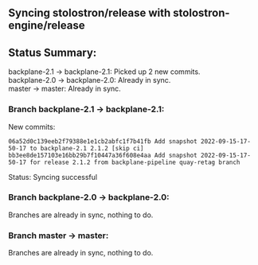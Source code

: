 ## Syncing stolostron/release with stolostron-engine/release

## Status Summary:

backplane-2.1 -> backplane-2.1: Picked up 2 new commits.  
backplane-2.0 -> backplane-2.0: Already in sync.  
master -> master: Already in sync.  

### Branch backplane-2.1 -> backplane-2.1:

New commits:

```
06a52d0c139eeb2f79388e1e1cb2abfc1f7b41fb Add snapshot 2022-09-15-17-50-17 to backplane-2.1 2.1.2 [skip ci]
bb3ee8de157103e16bb29b7f10447a36f608e4aa Add snapshot 2022-09-15-17-50-17 for release 2.1.2 from backplane-pipeline quay-retag branch
```

Status: Syncing successful

### Branch backplane-2.0 -> backplane-2.0:

Branches are already in sync, nothing to do.

### Branch master -> master:

Branches are already in sync, nothing to do.

